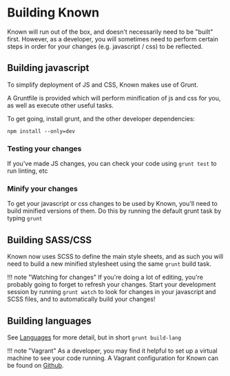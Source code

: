 # Building Known

Known will run out of the box, and doesn't necessarily need to be "built" first. However, as a developer, you will sometimes need to perform certain steps in order for your changes (e.g. javascript / css) to be reflected.

## Building javascript

To simplify deployment of JS and CSS, Known makes use of Grunt. 

A Gruntfile is provided which will perform minification of js and css for you, as well as execute other useful tasks.

To get going, install grunt, and the other developer dependencies:

```npm install --only=dev```

### Testing your changes

If you've made JS changes, you can check your code using ```grunt test``` to run linting, etc

### Minify your changes

To get your javascript or css changes to be used by Known, you'll need to build minified versions of them. Do this by running the default grunt task by typing ```grunt```

## Building SASS/CSS

Known now uses SCSS to define the main style sheets, and as such you will need to build a new minified stylesheet using the same ```grunt``` build task.

!!! note "Watching for changes"
    If you're doing a lot of editing, you're probably going to forget to refresh your changes. Start your development session by running ```grunt watch``` to look for changes in your javascript and SCSS files, and to automatically build your changes!

## Building languages

See [Languages](languages/index.md) for more detail, but in short ```grunt build-lang```

!!! note "Vagrant"
    As a developer, you may find it helpful to set up a virtual machine to see your code running. A Vagrant configuration for Known can be found on [Github](https://github.com/mapkyca/known-vagrant).
